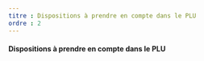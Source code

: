```yaml
---
titre : Dispositions à prendre en compte dans le PLU
ordre : 2
---
```

#### Dispositions à prendre en compte dans le PLU
